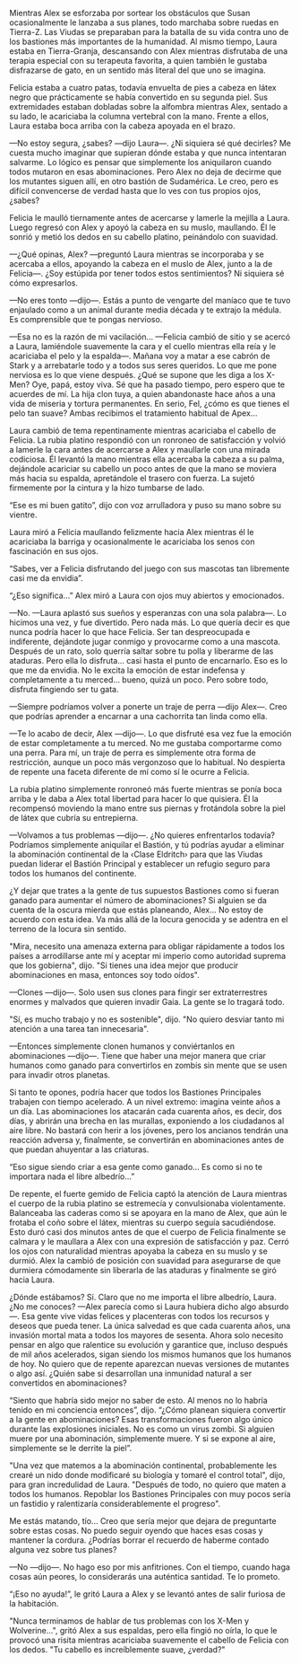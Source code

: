 
Mientras Alex se esforzaba por sortear los obstáculos que Susan ocasionalmente le lanzaba a sus planes, todo marchaba sobre ruedas en Tierra-Z. Las Viudas se preparaban para la batalla de su vida contra uno de los bastiones más importantes de la humanidad. Al mismo tiempo, Laura estaba en Tierra-Granja, descansando con Alex mientras disfrutaba de una terapia especial con su terapeuta favorita, a quien también le gustaba disfrazarse de gato, en un sentido más literal del que uno se imagina.

Felicia estaba a cuatro patas, todavía envuelta de pies a cabeza en látex negro que prácticamente se había convertido en su segunda piel. Sus extremidades estaban dobladas sobre la alfombra mientras Alex, sentado a su lado, le acariciaba la columna vertebral con la mano. Frente a ellos, Laura estaba boca arriba con la cabeza apoyada en el brazo.

—No estoy segura, ¿sabes? —dijo Laura—. ¿Ni siquiera sé qué decirles? Me cuesta mucho imaginar que supieran dónde estaba y que nunca intentaran salvarme. Lo lógico es pensar que simplemente los aniquilaron cuando todos mutaron en esas abominaciones. Pero Alex no deja de decirme que los mutantes siguen allí, en otro bastión de Sudamérica. Le creo, pero es difícil convencerse de verdad hasta que lo ves con tus propios ojos, ¿sabes?

Felicia le maulló tiernamente antes de acercarse y lamerle la mejilla a Laura. Luego regresó con Alex y apoyó la cabeza en su muslo, maullando. Él le sonrió y metió los dedos en su cabello platino, peinándolo con suavidad.

—¿Qué opinas, Alex? —preguntó Laura mientras se incorporaba y se acercaba a ellos, apoyando la cabeza en el muslo de Alex, junto a la de Felicia—. ¿Soy estúpida por tener todos estos sentimientos? Ni siquiera sé cómo expresarlos.

—No eres tonto —dijo—. Estás a punto de vengarte del maníaco que te tuvo enjaulado como a un animal durante media década y te extrajo la médula. Es comprensible que te pongas nervioso.

—Esa no es la razón de mi vacilación... —Felicia cambió de sitio y se acercó a Laura, lamiéndole suavemente la cara y el cuello mientras ella reía y le acariciaba el pelo y la espalda—. Mañana voy a matar a ese cabrón de Stark y a arrebatarle todo y a todos sus seres queridos. Lo que me pone nerviosa es lo que viene después. ¿Qué se supone que les diga a los X-Men? Oye, papá, estoy viva. Sé que ha pasado tiempo, pero espero que te acuerdes de mí. La hija clon tuya, a quien abandonaste hace años a una vida de miseria y tortura permanentes. En serio, Fel, ¿cómo es que tienes el pelo tan suave? Ambas recibimos el tratamiento habitual de Apex...

Laura cambió de tema repentinamente mientras acariciaba el cabello de Felicia. La rubia platino respondió con un ronroneo de satisfacción y volvió a lamerle la cara antes de acercarse a Alex y maullarle con una mirada codiciosa. Él levantó la mano mientras ella acercaba la cabeza a su palma, dejándole acariciar su cabello un poco antes de que la mano se moviera más hacia su espalda, apretándole el trasero con fuerza. La sujetó firmemente por la cintura y la hizo tumbarse de lado.

“Ese es mi buen gatito”, dijo con voz arrulladora y puso su mano sobre su vientre.

Laura miró a Felicia maullando felizmente hacia Alex mientras él le acariciaba la barriga y ocasionalmente le acariciaba los senos con fascinación en sus ojos.

“Sabes, ver a Felicia disfrutando del juego con sus mascotas tan libremente casi me da envidia”.

“¿Eso significa…” Alex miró a Laura con ojos muy abiertos y emocionados.

—No. —Laura aplastó sus sueños y esperanzas con una sola palabra—. Lo hicimos una vez, y fue divertido. Pero nada más. Lo que quería decir es que nunca podría hacer lo que hace Felicia. Ser tan despreocupada e indiferente, dejándote jugar conmigo y provocarme como a una mascota. Después de un rato, solo querría saltar sobre tu polla y liberarme de las ataduras. Pero ella lo disfruta... casi hasta el punto de encarnarlo. Eso es lo que me da envidia. No le excita la emoción de estar indefensa y completamente a tu merced... bueno, quizá un poco. Pero sobre todo, disfruta fingiendo ser tu gata.

—Siempre podríamos volver a ponerte un traje de perra —dijo Alex—. Creo que podrías aprender a encarnar a una cachorrita tan linda como ella.

—Te lo acabo de decir, Alex —dijo—. Lo que disfruté esa vez fue la emoción de estar completamente a tu merced. No me gustaba comportarme como una perra. Para mí, un traje de perra es simplemente otra forma de restricción, aunque un poco más vergonzoso que lo habitual. No despierta de repente una faceta diferente de mí como sí le ocurre a Felicia.

La rubia platino simplemente ronroneó más fuerte mientras se ponía boca arriba y le daba a Alex total libertad para hacer lo que quisiera. Él la recompensó moviendo la mano entre sus piernas y frotándola sobre la piel de látex que cubría su entrepierna.

—Volvamos a tus problemas —dijo—. ¿No quieres enfrentarlos todavía? Podríamos simplemente aniquilar el Bastión, y tú podrías ayudar a eliminar la abominación continental de la ‹Clase Eldritch› para que las Viudas puedan liderar el Bastión Principal y establecer un refugio seguro para todos los humanos del continente.

¿Y dejar que trates a la gente de tus supuestos Bastiones como si fueran ganado para aumentar el número de abominaciones? Si alguien se da cuenta de la oscura mierda que estás planeando, Alex... No estoy de acuerdo con esta idea. Va más allá de la locura genocida y se adentra en el terreno de la locura sin sentido.

"Mira, necesito una amenaza externa para obligar rápidamente a todos los países a arrodillarse ante mí y aceptar mi imperio como autoridad suprema que los gobierna", dijo. "Si tienes una idea mejor que producir abominaciones en masa, entonces soy todo oídos".

—Clones —dijo—. Solo usen sus clones para fingir ser extraterrestres enormes y malvados que quieren invadir Gaia. La gente se lo tragará todo.

"Sí, es mucho trabajo y no es sostenible", dijo. "No quiero desviar tanto mi atención a una tarea tan innecesaria".

—Entonces simplemente clonen humanos y conviértanlos en abominaciones —dijo—. Tiene que haber una mejor manera que criar humanos como ganado para convertirlos en zombis sin mente que se usen para invadir otros planetas.

Si tanto te opones, podría hacer que todos los Bastiones Principales trabajen con tiempo acelerado. A un nivel extremo: imagina veinte años a un día. Las abominaciones los atacarán cada cuarenta años, es decir, dos días, y abrirán una brecha en las murallas, exponiendo a los ciudadanos al aire libre. No bastará con herir a los jóvenes, pero los ancianos tendrán una reacción adversa y, finalmente, se convertirán en abominaciones antes de que puedan ahuyentar a las criaturas.

“Eso sigue siendo criar a esa gente como ganado… Es como si no te importara nada el libre albedrío…”

De repente, el fuerte gemido de Felicia captó la atención de Laura mientras el cuerpo de la rubia platino se estremecía y convulsionaba violentamente. Balanceaba las caderas como si se apoyara en la mano de Alex, que aún le frotaba el coño sobre el látex, mientras su cuerpo seguía sacudiéndose. Esto duró casi dos minutos antes de que el cuerpo de Felicia finalmente se calmara y le maullara a Alex con una expresión de satisfacción y paz. Cerró los ojos con naturalidad mientras apoyaba la cabeza en su muslo y se durmió. Alex la cambió de posición con suavidad para asegurarse de que durmiera cómodamente sin liberarla de las ataduras y finalmente se giró hacia Laura.

¿Dónde estábamos? Sí. Claro que no me importa el libre albedrío, Laura. ¿No me conoces? —Alex parecía como si Laura hubiera dicho algo absurdo—. Esa gente vive vidas felices y placenteras con todos los recursos y deseos que pueda tener. La única salvedad es que cada cuarenta años, una invasión mortal mata a todos los mayores de sesenta. Ahora solo necesito pensar en algo que ralentice su evolución y garantice que, incluso después de mil años acelerados, sigan siendo los mismos humanos que los humanos de hoy. No quiero que de repente aparezcan nuevas versiones de mutantes o algo así. ¿Quién sabe si desarrollan una inmunidad natural a ser convertidos en abominaciones?

“Siento que habría sido mejor no saber de esto. Al menos no lo habría tenido en mi conciencia entonces”, dijo. “¿Cómo planean siquiera convertir a la gente en abominaciones? Esas transformaciones fueron algo único durante las explosiones iniciales. No es como un virus zombi. Si alguien muere por una abominación, simplemente muere. Y si se expone al aire, simplemente se le derrite la piel”.

"Una vez que matemos a la abominación continental, probablemente les crearé un nido donde modificaré su biología y tomaré el control total", dijo, para gran incredulidad de Laura. "Después de todo, no quiero que maten a todos los humanos. Repoblar los Bastiones Principales con muy pocos sería un fastidio y ralentizaría considerablemente el progreso".

Me estás matando, tío... Creo que sería mejor que dejara de preguntarte sobre estas cosas. No puedo seguir oyendo que haces esas cosas y mantener la cordura. ¿Podrías borrar el recuerdo de haberme contado alguna vez sobre tus planes?

—No —dijo—. No hago eso por mis anfitriones. Con el tiempo, cuando haga cosas aún peores, lo considerarás una auténtica santidad. Te lo prometo.

“¡Eso no ayuda!”, le gritó Laura a Alex y se levantó antes de salir furiosa de la habitación.

"Nunca terminamos de hablar de tus problemas con los X-Men y Wolverine...", gritó Alex a sus espaldas, pero ella fingió no oírla, lo que le provocó una risita mientras acariciaba suavemente el cabello de Felicia con los dedos. "Tu cabello es increíblemente suave, ¿verdad?"